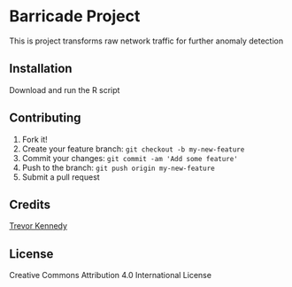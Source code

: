 # Barricade Project

This is project transforms raw network traffic for further anomaly detection

## Installation

Download and run the R script

## Contributing

1. Fork it!
2. Create your feature branch: `git checkout -b my-new-feature`
3. Commit your changes: `git commit -am 'Add some feature'`
4. Push to the branch: `git push origin my-new-feature`
5. Submit a pull request

## Credits

[Trevor Kennedy](http://trevorkennedy.com)

## License

Creative Commons Attribution 4.0 International License
